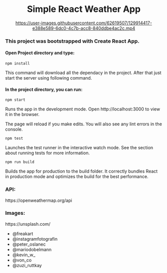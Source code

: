 <div align="center">

<h1> Simple React Weather App </h1>
<p></p>


https://user-images.githubusercontent.com/62619507/129914417-e388e589-6dc0-4c7b-acc8-840ddbe4ac2c.mp4
</div>

<h3>This project was bootstrapped with Create React App.</h3>

<h4>Open Project directory and type:</h4>

`npm install`
<p>This command will download all the dependacy in the project. After that just start the server using following command.</p>

<h4>In the project directory, you can run:</h4>

`npm start`
<p>Runs the app in the development mode.
Open http://localhost:3000 to view it in the browser.</p>

<p>The page will reload if you make edits.
You will also see any lint errors in the console.</p>

`npm test`
<p>Launches the test runner in the interactive watch mode.
See the section about running tests for more information.</p>

`npm run build`
<p>Builds the app for production to the build folder.
It correctly bundles React in production mode and optimizes the build for the best performance.</p>

<h3>API:</h3>
<p>https://openweathermap.org/api<p>
  
<h3>Images:</h3>
<p>https://unsplash.com/<p>
  <ul>
    <li>@freakart</li>
    <li>@instagramfotografin</li>
    <li>@peter_oslanec</li>
    <li>@mariodobelmann</li>
    <li>@kevin_w_</li>
    <li>@von_co</li>
    <li>@zuzi_ruttkay</li>
  </ul>


